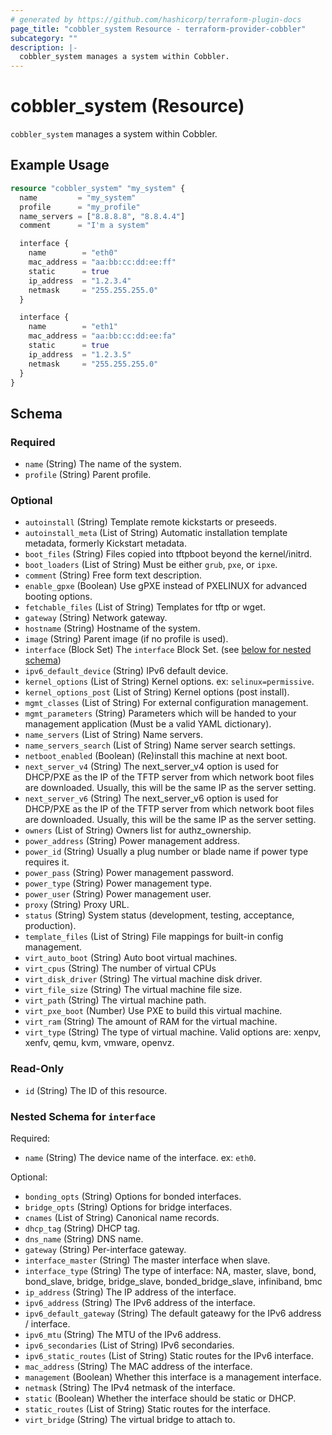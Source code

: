```yaml
---
# generated by https://github.com/hashicorp/terraform-plugin-docs
page_title: "cobbler_system Resource - terraform-provider-cobbler"
subcategory: ""
description: |-
  cobbler_system manages a system within Cobbler.
---
```


# cobbler_system (Resource)

`cobbler_system` manages a system within Cobbler.

## Example Usage

```terraform
resource "cobbler_system" "my_system" {
  name         = "my_system"
  profile      = "my_profile"
  name_servers = ["8.8.8.8", "8.8.4.4"]
  comment      = "I'm a system"

  interface {
    name        = "eth0"
    mac_address = "aa:bb:cc:dd:ee:ff"
    static      = true
    ip_address  = "1.2.3.4"
    netmask     = "255.255.255.0"
  }

  interface {
    name        = "eth1"
    mac_address = "aa:bb:cc:dd:ee:fa"
    static      = true
    ip_address  = "1.2.3.5"
    netmask     = "255.255.255.0"
  }
}
```

<!-- schema generated by tfplugindocs -->
## Schema

### Required

- `name` (String) The name of the system.
- `profile` (String) Parent profile.

### Optional

- `autoinstall` (String) Template remote kickstarts or preseeds.
- `autoinstall_meta` (List of String) Automatic installation template metadata, formerly Kickstart metadata.
- `boot_files` (String) Files copied into tftpboot beyond the kernel/initrd.
- `boot_loaders` (List of String) Must be either `grub`, `pxe`, or `ipxe`.
- `comment` (String) Free form text description.
- `enable_gpxe` (Boolean) Use gPXE instead of PXELINUX for advanced booting options.
- `fetchable_files` (List of String) Templates for tftp or wget.
- `gateway` (String) Network gateway.
- `hostname` (String) Hostname of the system.
- `image` (String) Parent image (if no profile is used).
- `interface` (Block Set) The `interface` Block Set. (see [below for nested schema](#nestedblock--interface))
- `ipv6_default_device` (String) IPv6 default device.
- `kernel_options` (List of String) Kernel options. ex: `selinux=permissive`.
- `kernel_options_post` (List of String) Kernel options (post install).
- `mgmt_classes` (List of String) For external configuration management.
- `mgmt_parameters` (String) Parameters which will be handed to your management application (Must be a valid YAML dictionary).
- `name_servers` (List of String) Name servers.
- `name_servers_search` (List of String) Name server search settings.
- `netboot_enabled` (Boolean) (Re)install this machine at next boot.
- `next_server_v4` (String) The next_server_v4 option is used for DHCP/PXE as the IP of the TFTP server from which network boot files are downloaded. Usually, this will be the same IP as the server setting.
- `next_server_v6` (String) The next_server_v6 option is used for DHCP/PXE as the IP of the TFTP server from which network boot files are downloaded. Usually, this will be the same IP as the server setting.
- `owners` (List of String) Owners list for authz_ownership.
- `power_address` (String) Power management address.
- `power_id` (String) Usually a plug number or blade name if power type requires it.
- `power_pass` (String) Power management password.
- `power_type` (String) Power management type.
- `power_user` (String) Power management user.
- `proxy` (String) Proxy URL.
- `status` (String) System status (development, testing, acceptance, production).
- `template_files` (List of String) File mappings for built-in config management.
- `virt_auto_boot` (String) Auto boot virtual machines.
- `virt_cpus` (String) The number of virtual CPUs
- `virt_disk_driver` (String) The virtual machine disk driver.
- `virt_file_size` (String) The virtual machine file size.
- `virt_path` (String) The virtual machine path.
- `virt_pxe_boot` (Number) Use PXE to build this virtual machine.
- `virt_ram` (String) The amount of RAM for the virtual machine.
- `virt_type` (String) The type of virtual machine. Valid options are: xenpv, xenfv, qemu, kvm, vmware, openvz.

### Read-Only

- `id` (String) The ID of this resource.

<a id="nestedblock--interface"></a>
### Nested Schema for `interface`

Required:

- `name` (String) The device name of the interface. ex: `eth0`.

Optional:

- `bonding_opts` (String) Options for bonded interfaces.
- `bridge_opts` (String) Options for bridge interfaces.
- `cnames` (List of String) Canonical name records.
- `dhcp_tag` (String) DHCP tag.
- `dns_name` (String) DNS name.
- `gateway` (String) Per-interface gateway.
- `interface_master` (String) The master interface when slave.
- `interface_type` (String) The type of interface: NA, master, slave, bond, bond_slave, bridge, bridge_slave, bonded_bridge_slave, infiniband, bmc
- `ip_address` (String) The IP address of the interface.
- `ipv6_address` (String) The IPv6 address of the interface.
- `ipv6_default_gateway` (String) The default gateawy for the IPv6 address / interface.
- `ipv6_mtu` (String) The MTU of the IPv6 address.
- `ipv6_secondaries` (List of String) IPv6 secondaries.
- `ipv6_static_routes` (List of String) Static routes for the IPv6 interface.
- `mac_address` (String) The MAC address of the interface.
- `management` (Boolean) Whether this interface is a management interface.
- `netmask` (String) The IPv4 netmask of the interface.
- `static` (Boolean) Whether the interface should be static or DHCP.
- `static_routes` (List of String) Static routes for the interface.
- `virt_bridge` (String) The virtual bridge to attach to.
